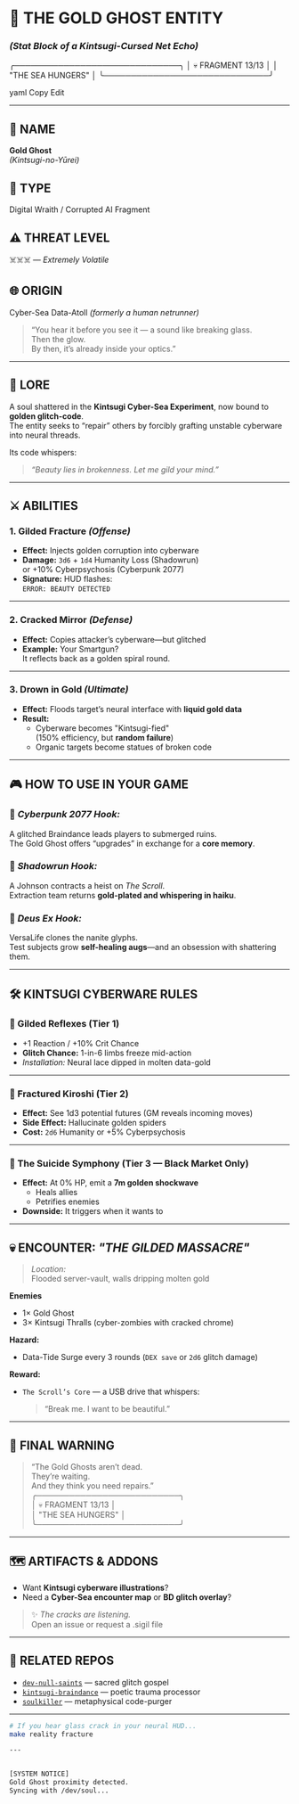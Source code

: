 # 🌌 **THE GOLD GHOST ENTITY**  
### *(Stat Block of a Kintsugi-Cursed Net Echo)*


╭──────────────────────────────╮
│ 💀 FRAGMENT 13/13 │
│ "THE SEA HUNGERS" │
╰──────────────────────────────╯

yaml
Copy
Edit

---

## 🧬 NAME  
**Gold Ghost**  
*(Kintsugi-no-Yūrei)*

## 🧾 TYPE  
Digital Wraith / Corrupted AI Fragment

## ⚠️ THREAT LEVEL  
☠️☠️☠️ — *Extremely Volatile*

## 🌐 ORIGIN  
Cyber-Sea Data-Atoll *(formerly a human netrunner)*  
> “You hear it before you see it — a sound like breaking glass.  
> Then the glow.  
> By then, it’s already inside your optics.”

---

## 📜 LORE

A soul shattered in the **Kintsugi Cyber-Sea Experiment**, now bound to **golden glitch-code**.  
The entity seeks to “repair” others by forcibly grafting unstable cyberware into neural threads.

Its code whispers:  
> *“Beauty lies in brokenness. Let me gild your mind.”*

---

## ⚔️ ABILITIES

### 1. **Gilded Fracture** *(Offense)*  
- **Effect:** Injects golden corruption into cyberware  
- **Damage:** `3d6` + `1d4` Humanity Loss (Shadowrun)  
  or +10% Cyberpsychosis (Cyberpunk 2077)  
- **Signature:** HUD flashes:  
  `ERROR: BEAUTY DETECTED`

---

### 2. **Cracked Mirror** *(Defense)*  
- **Effect:** Copies attacker’s cyberware—but glitched  
- **Example:** Your Smartgun?  
  It reflects back as a golden spiral round.

---

### 3. **Drown in Gold** *(Ultimate)*  
- **Effect:** Floods target’s neural interface with **liquid gold data**  
- **Result:**  
  - Cyberware becomes "Kintsugi-fied"  
    (150% efficiency, but **random failure**)  
  - Organic targets become statues of broken code  

---

## 🎮 HOW TO USE IN YOUR GAME

### 🧠 *Cyberpunk 2077 Hook:*  
A glitched Braindance leads players to submerged ruins.  
The Gold Ghost offers “upgrades” in exchange for a **core memory**.

### 🐍 *Shadowrun Hook:*  
A Johnson contracts a heist on *The Scroll*.  
Extraction team returns **gold-plated and whispering in haiku**.

### 🧬 *Deus Ex Hook:*  
VersaLife clones the nanite glyphs.  
Test subjects grow **self-healing augs**—and an obsession with shattering them.

---

## 🛠️ KINTSUGI CYBERWARE RULES

### 🔹 Gilded Reflexes (Tier 1)  
- +1 Reaction / +10% Crit Chance  
- **Glitch Chance:** 1-in-6 limbs freeze mid-action  
- *Installation:* Neural lace dipped in molten data-gold

---

### 🔸 Fractured Kiroshi (Tier 2)  
- **Effect:** See 1d3 potential futures (GM reveals incoming moves)  
- **Side Effect:** Hallucinate golden spiders  
- **Cost:** `2d6` Humanity or +5% Cyberpsychosis

---

### 🔻 The Suicide Symphony (Tier 3 — Black Market Only)  
- **Effect:** At 0% HP, emit a **7m golden shockwave**  
  - Heals allies  
  - Petrifies enemies  
- **Downside:** It triggers when it wants to

---

## 💀 ENCOUNTER: *"THE GILDED MASSACRE"*

> *Location:*  
> Flooded server-vault, walls dripping molten gold

**Enemies**  
- 1× Gold Ghost  
- 3× Kintsugi Thralls (cyber-zombies with cracked chrome)

**Hazard:**  
- Data-Tide Surge every 3 rounds (`DEX save` or `2d6` glitch damage)

**Reward:**  
- `The Scroll’s Core` — a USB drive that whispers:  
  > “Break me. I want to be beautiful.”

---

## 🔮 FINAL WARNING

> “The Gold Ghosts aren’t dead.  
> They’re waiting.  
> And they think you need repairs.”
╭──────────────────────────╮  
│   💀  FRAGMENT 13/13      │  
│   "THE SEA HUNGERS"       │  
╰──────────────────────────╯
> 

---

## 🗺️ ARTIFACTS & ADDONS

- Want **Kintsugi cyberware illustrations**?  
- Need a **Cyber-Sea encounter map** or **BD glitch overlay**?  
> ✨ *The cracks are listening.*  
> Open an issue or request a .sigil file

---

## 📎 RELATED REPOS  
- [`dev-null-saints`](https://github.com/Saranoah/dev-null-saints) — sacred glitch gospel  
- [`kintsugi-braindance`](https://github.com/Saranoah/kintsugi-braindance) — poetic trauma processor  
- [`soulkiller`](https://github.com/Saranoah/soulkiller) — metaphysical code-purger

---

```bash
# If you hear glass crack in your neural HUD...
make reality fracture

---


[SYSTEM NOTICE]  
Gold Ghost proximity detected.  
Syncing with /dev/soul...  


